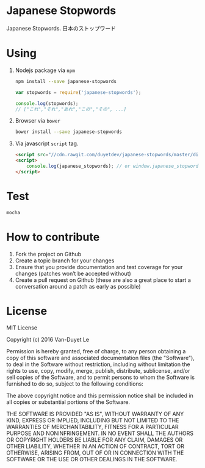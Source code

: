 # Japanese Stopwords
Japanese Stopwords. 日本のストップワード

# Using

1. Nodejs package via `npm`

	```sh
	npm install --save japanese-stopwords
	```

	```js
	var stopwords = require('japanese-stopwords');
	
	console.log(stopwords);
	// ["これ","それ","あれ","この","その", ...]
	```

2. Browser via `bower`

	```sh
	bower install --save japanese-stopwords
	```
3. Via javascript `script` tag.

	```html
	<script src="//cdn.rawgit.com/duyetdev/japanese-stopwords/master/dist/japanese-stopword.min.js"></script>
	<script>
		console.log(japanese_stopwords); // or window.japanese_stopwords
	</script>
	```

# Test 

```sh
mocha
```

# How to contribute

1. Fork the project on Github
2. Create a topic branch for your changes
3. Ensure that you provide documentation and test coverage for your changes (patches won’t be accepted without)
4. Create a pull request on Github (these are also a great place to start a conversation around a patch as early as possible)

# License

MIT License

Copyright (c) 2016 Van-Duyet Le

Permission is hereby granted, free of charge, to any person obtaining a copy of this software and associated documentation files (the "Software"), to deal in the Software without restriction, including without limitation the rights to use, copy, modify, merge, publish, distribute, sublicense, and/or sell copies of the Software, and to permit persons to whom the Software is furnished to do so, subject to the following conditions:

The above copyright notice and this permission notice shall be included in all copies or substantial portions of the Software.

THE SOFTWARE IS PROVIDED "AS IS", WITHOUT WARRANTY OF ANY KIND, EXPRESS OR IMPLIED, INCLUDING BUT NOT LIMITED TO THE WARRANTIES OF MERCHANTABILITY, FITNESS FOR A PARTICULAR PURPOSE AND NONINFRINGEMENT. IN NO EVENT SHALL THE AUTHORS OR COPYRIGHT HOLDERS BE LIABLE FOR ANY CLAIM, DAMAGES OR OTHER LIABILITY, WHETHER IN AN ACTION OF CONTRACT, TORT OR OTHERWISE, ARISING FROM, OUT OF OR IN CONNECTION WITH THE SOFTWARE OR THE USE OR OTHER DEALINGS IN THE SOFTWARE.
